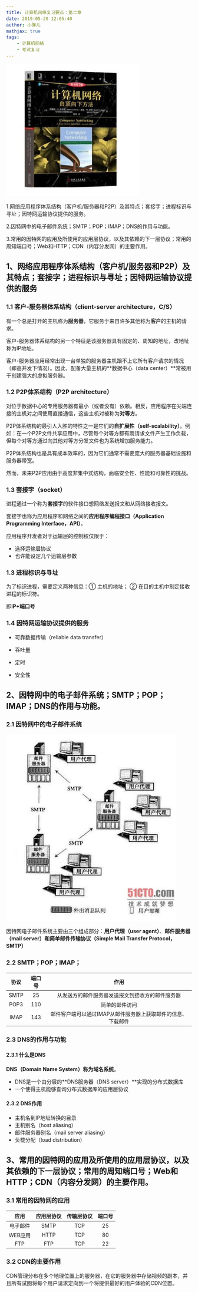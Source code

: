 ```yaml
---
title: 计算机网络复习要点：第二章
date: 2019-05-20 12:05:40
author: 小胖儿
mathjax: true
tags:	
	- 计算机网络
	- 考试复习
---
```


![](/assets/p4YBAFtjvnOAa7uqAABMXc2dvOk667_n-1557808233634.jpg)

1.网络应用程序体系结构（客户机/服务器和P2P）及其特点；套接字；进程标识与寻址；因特网运输协议提供的服务。

2.因特网中的电子邮件系统；SMTP；POP；IMAP；DNS的作用与功能。

3.常用的因特网的应用及所使用的应用层协议，以及其依赖的下一层协议；常用的周知端口号；Web和HTTP；CDN（内容分发网）的主要作用。

<!-- more -->

## 1、网络应用程序体系结构（客户机/服务器和P2P）及其特点；套接字；进程标识与寻址；因特网运输协议提供的服务

### 1.1 客户-服务器体系结构（client-server architecture，C/S）

有一个总是打开的主机称为**服务器**，它服务于来自许多其他称为**客户**的主机的请求。

客户-服务器体系结构的另一个特征是该服务器具有固定的、周知的地址，改地址称为IP地址。

客户-服务器应用经常出现一台单独的服务器主机跟不上它所有客户请求的情况（即高并发下情况）。因此，配备大量主机的**数据中心（data center）**常被用于创建强大的虚拟服务器。

### 1.2 P2P体系结构（P2P architecture）

对位于数据中心的专用服务器有最小（或者没有）依赖。相反，应用程序在尖端连接的主机对之间使用直接通信，这些主机对被称为**对等方**。

P2P体系结构的最引人入胜的特性之一是它们的**自扩展性（self-scalability）**。例如：在一个P2P文件共享应用中，尽管每个对等方都有雨请求文件产生工作负载，但每个对等方通过向其他对等方分发文件也为系统增加服务能力。

P2P体系结构也是具有成本效率的，因为它们通常不需要庞大的服务器基础设施和服务器带宽。

然而，未来P2P应用由于高度非集中式结构，面临安全性、性能和可靠性的挑战。

### 1.3 套接字（socket）

进程通过一个称为**套接字**的软件接口想网络发送报文和从网络接收报文。

套接字也称为应用程序和网络之间的**应用程序编程接口（Application Programming Interface，API）**。

应用程序开发者对于运输层的控制权仅限于：

- 选择运输层协议
- 也许能设定几个运输层参数

### 1.3 进程标识与寻址

为了标识进程，需要定义两种信息：① 主机的地址； ② 在目的主机中制定接收进程的标识符。

即**IP+端口号**

### 1.4 因特网运输协议提供的服务

- 可靠数据传输（reliable data transfer）

- 吞吐量

- 定时
- 安全性

## 2、因特网中的电子邮件系统；SMTP；POP；IMAP；DNS的作用与功能。

### 2.1 因特网中的电子邮件系统

![](/assets/timg.jpg)

因特网电子邮件系统主要由三个组成部分：**用户代理（user agent）**、**邮件服务器（mail server）**和**简单邮件传输协议（Simple Mail Transfer Protocol，SMTP）**

### 2.2 SMTP；POP；IMAP；

| 协议 | 端口号 |                             作用                             |
| :--: | :----: | :----------------------------------------------------------: |
| SMTP |   25   |       从发送方的邮件服务器发送报文到接收方的邮件服务器       |
| POP3 |  110   |                        简单的邮件访问                        |
| IMAP |  143   | 邮件客户端可以通过IMAP从邮件服务器上获取邮件的信息、下载邮件 |

### 2.3 DNS的作用与功能

#### 2.3.1 什么是DNS

**DNS（Domain Name System）**称为**域名系统**。

- DNS是一个由分层的**DNS服务器（DNS server）**实现的分布式数据库
- 一个使得主机能够查询分布式数据库的应用层协议

#### 2.3.2 DNS作用

- 主机名到IP地址转换的目录
- 主机别名（host aliasing）
- 邮件服务器别名（mail server aliasing）
- 负载分配（load distribution）

## 3、常用的因特网的应用及所使用的应用层协议，以及其依赖的下一层协议；常用的周知端口号；Web和HTTP；CDN（内容分发网）的主要作用。

### 3.1 常用的因特网的应用

|   应用   | 应用层协议 | 传输层协议 | 端口号 |
| :------: | :--------: | :--------: | :----: |
| 电子邮件 |    SMTP    |    TCP     |   25   |
| WEB应用  |    HTTP    |    TCP     |   80   |
|   FTP    |    FTP     |    TCP     |   22   |

### 3.2 CDN的主要作用

CDN管理分布在多个地理位置上的服务器，在它的服务器中存储视频的副本，并且所有试图将每个用户请求定向到一个将提供最好的用户体验的CDN位置。